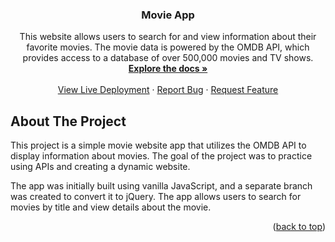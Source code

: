 <a name="readme-top"></a>

<h3 align="center">Movie App</h3>

  <p align="center">
This website allows users to search for and view information about their favorite movies. The movie data is powered by the OMDB API, which provides access to a database of over 500,000 movies and TV shows.
<br />
<a href="https://github.com/ZulfiqarG/movieapp"><strong>Explore the docs »</strong></a>
<br />
<br />
<a href="https://zulfiqarg.github.io/movieapp/">View Live Deployment</a>
·
<a href="https://github.com/ZulfiqarG/movieapp/issues">Report Bug</a>
·
<a href="https://github.com/ZulfiqarG/movieapp/issues">Request Feature</a>

  </p>
</div>


<!-- ABOUT THE PROJECT -->

## About The Project

This project is a simple movie website app that utilizes the OMDB API to display information about movies. The goal of the project was to practice using APIs and creating a dynamic website.

The app was initially built using vanilla JavaScript, and a separate branch was created to convert it to jQuery. The app allows users to search for movies by title and view details about the movie.

<p align="right">(<a href="#readme-top">back to top</a>)</p>